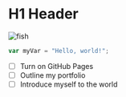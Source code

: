 # H1 Header
![fish](https://public-cdn-s3-us-west-2.oss-us-east-1.aliyuncs.com/talkie-user-img/200759701422217/201164156555452.jpeg?x-oss-process=image/resize,w_1024/format,webp)

``` javascript
var myVar = "Hello, world!";
```

- [ ] Turn on GitHub Pages
- [ ] Outline my portfolio
- [ ] Introduce myself to the world
